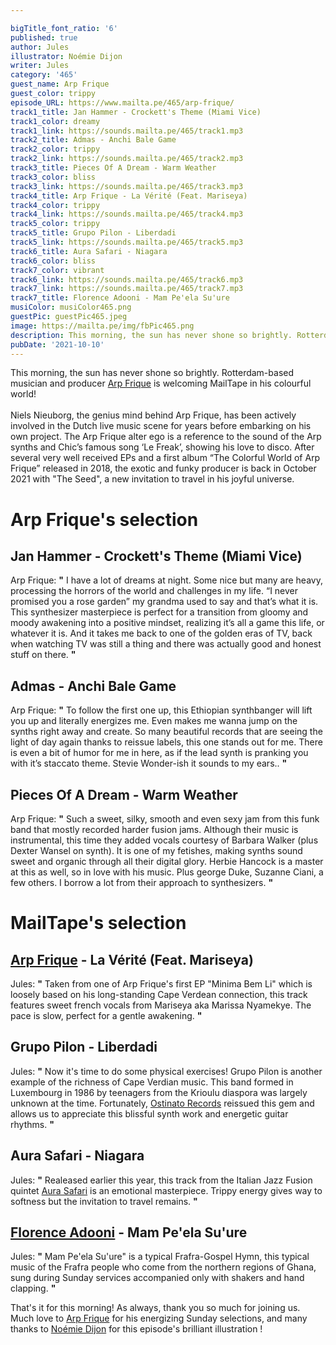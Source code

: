 ```yaml
---

bigTitle_font_ratio: '6'
published: true
author: Jules
illustrator: Noémie Dijon
writer: Jules
category: '465'
guest_name: Arp Frique
guest_color: trippy
episode_URL: https://www.mailta.pe/465/arp-frique/
track1_title: Jan Hammer - Crockett's Theme (Miami Vice)
track1_color: dreamy
track1_link: https://sounds.mailta.pe/465/track1.mp3
track2_title: Admas - Anchi Bale Game
track2_color: trippy
track2_link: https://sounds.mailta.pe/465/track2.mp3
track3_title: Pieces Of A Dream - Warm Weather
track3_color: bliss
track3_link: https://sounds.mailta.pe/465/track3.mp3
track4_title: Arp Frique - La Vérité (Feat. Mariseya)
track4_color: trippy
track4_link: https://sounds.mailta.pe/465/track4.mp3
track5_color: trippy
track5_title: Grupo Pilon - Liberdadi
track5_link: https://sounds.mailta.pe/465/track5.mp3
track6_title: Aura Safari - Niagara
track6_color: bliss
track7_color: vibrant
track6_link: https://sounds.mailta.pe/465/track6.mp3
track7_link: https://sounds.mailta.pe/465/track7.mp3
track7_title: Florence Adooni - Mam Pe'ela Su'ure
musiColor: musiColor465.png
guestPic: guestPic465.jpeg
image: https://mailta.pe/img/fbPic465.png
description: This morning, the sun has never shone so brightly. Rotterdam-based musician and producer Arp Frique is welcoming MailTape in his colourful world!  Niels Nieuborg, the genius mind behind Arp Frique, has been actively involved in the Dutch live music scene for years before embarking on his own project. The Arp Frique alter ego is a reference to the sound of the Arp synths and Chic’s famous song ‘Le Freak’, showing his love to disco. After several very well received EPs and a first album “The Colorful World of Arp Frique” released in 2018, the exotic and funky producer is back in October 2021 with "The Seed", a new invitation to travel in his joyful universe.
pubDate: '2021-10-10'
---
```

 This morning, the sun has never shone so brightly. Rotterdam-based musician and producer [Arp Frique](https://arpfrique.bandcamp.com/) is welcoming MailTape in his colourful world! 
<br><br>
Niels Nieuborg, the genius mind behind Arp Frique, has been actively involved in the Dutch live music scene for years before embarking on his own project. The Arp Frique alter ego is a reference to the sound of the Arp synths and Chic’s famous song ‘Le Freak’, showing his love to disco. After several very well received EPs and a first album “The Colorful World of Arp Frique” released in 2018, the exotic and funky producer is back in October 2021 with "The Seed", a new invitation to travel in his joyful universe.



# Arp Frique's selection

## Jan Hammer - Crockett's Theme (Miami Vice)
Arp Frique: **"** I have a lot of dreams at night. Some nice but many are heavy, processing the horrors of the world and challenges in my life. “I never promised you a rose garden” my grandma used to say and that’s what it is. This synthesizer masterpiece is perfect for a transition from gloomy and moody awakening into a positive mindset, realizing it’s all a game this life, or whatever it is. And it takes me back to one of the golden eras of TV, back when watching TV was still a thing and there was actually good and honest stuff on there. **"** 

## Admas - Anchi Bale Game
Arp Frique: **"** To follow the first one up, this Ethiopian synthbanger will lift you up and literally energizes me. Even makes me wanna jump on the synths right away and create. So many beautiful records that are seeing the light of day again thanks to reissue labels, this one stands out for me. There is even a bit of humor for me in here, as if the lead synth is pranking you with it’s staccato theme. Stevie Wonder-ish it sounds to my ears.. **"** 

## Pieces Of A Dream - Warm Weather
Arp Frique: **"** Such a sweet, silky, smooth and even sexy jam from this funk band that mostly recorded harder fusion jams. Although their music is instrumental, this time they added vocals courtesy of Barbara Walker (plus Dexter Wansel on synth). It is one of my fetishes, making synths sound sweet and organic through all their digital glory. Herbie Hancock is a master at this as well, so in love with his music. Plus george Duke, Suzanne Ciani, a few others. I borrow a lot from their approach to synthesizers. **"** 


# MailTape's selection

## [Arp Frique](https://arpfrique.bandcamp.com/) - La Vérité (Feat. Mariseya)
Jules: **"** Taken from one of Arp Frique's first EP "Minima Bem Li" which is loosely based on his long-standing Cape Verdean connection, this track features sweet french vocals from Mariseya aka Marissa Nyamekye. The pace is slow, perfect for a gentle awakening. **"** 

## Grupo Pilon - Liberdadi
Jules: **"** Now it's time to do some physical exercises! Grupo Pilon is another example of the richness of Cape Verdian music. This band formed in Luxembourg in 1986 by teenagers from the Krioulu diaspora was largely unknown at the time. Fortunately, [Ostinato Records](https://ostinatorecords.bandcamp.com/album/grupo-pilon-leite-quente-funan-de-cabo-verde) reissued this gem and allows us to appreciate this blissful synth work and energetic guitar rhythms. **"** 

## Aura Safari - Niagara
Jules: **"** Realeased earlier this year, this track from the Italian Jazz Fusion quintet [Aura Safari](https://aurasafari.bandcamp.com/) is an emotional masterpiece. Trippy energy gives way to softness but the invitation to travel remains. **"** 

## [Florence Adooni](https://florenceadooni.bandcamp.com/) - Mam Pe'ela Su'ure
Jules: **"** Mam Pe'ela Su'ure" is a typical Frafra-Gospel Hymn, this typical music of the Frafra people who come from the northern regions of Ghana, sung during Sunday services accompanied only with shakers and hand clapping. **"** 


That's it for this morning! As always, thank you so much for joining us. Much love to [Arp Frique](https://arpfrique.bandcamp.com/) for his energizing Sunday selections, and many thanks to [Noémie Dijon](https://vimeo.com/noemiedijon) for this episode's brilliant illustration !
